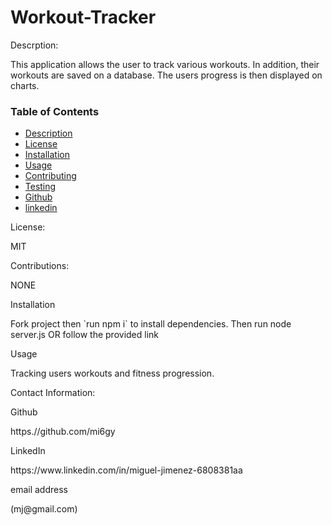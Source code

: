 
# Workout-Tracker

<p>Descrption:</p>
This application allows the user to track various workouts. In addition, their workouts are saved on a database. The users progress is then displayed on charts. 

### Table of Contents
* [Description](#descripe)
* [License](#license)
* [Installation](#install)
* [Usage](#usage)
* [Contributing](#contributing)
* [Testing](#test)
* [Github](#github)
* [linkedin](#linked)

 <p>License:</p>
MIT

<p>Contributions:</p>
NONE

<p>Installation</p>
Fork project then `run npm i` to install dependencies. Then run node server.js OR follow the provided link

<p>Usage</p>
Tracking users workouts and fitness progression. 


<p>Contact Information:
<p>Github</p>
<a>https.//github.com/mi6gy</a>
<p>LinkedIn</p>
<a>https://www.linkedin.com/in/miguel-jimenez-6808381aa</a>
<p>email address</p>
(mj@gmail.com)
